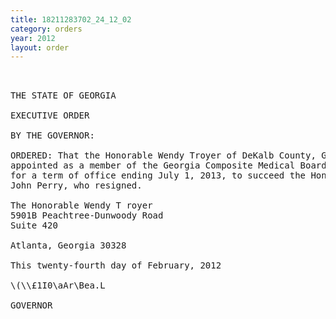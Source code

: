 ```yaml
---
title: 18211283702_24_12_02
category: orders
year: 2012
layout: order
---
```


<pre> 

THE STATE OF GEORGIA

EXECUTIVE ORDER

BY THE GOVERNOR:

ORDERED: That the Honorable Wendy Troyer of DeKalb County, Georgia, is
appointed as a member of the Georgia Composite Medical Board,
for a term of office ending July 1, 2013, to succeed the Honorable
John Perry, who resigned.

The Honorable Wendy T royer
5901B Peachtree-Dunwoody Road
Suite 420

Atlanta, Georgia 30328

This twenty-fourth day of February, 2012

\(\\£1I0\aAr\Bea.L

GOVERNOR

</pre>
